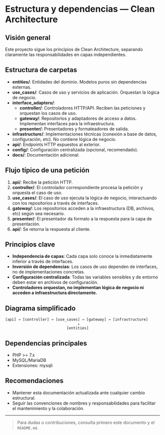 # Estructura y dependencias — Clean Architecture

## Visión general
Este proyecto sigue los principios de Clean Architecture, separando claramente las responsabilidades en capas independientes.

## Estructura de carpetas

- **entities/**: Entidades del dominio. Modelos puros sin dependencias externas.
- **use_cases/**: Casos de uso y servicios de aplicación. Orquestan la lógica de negocio.
- **interface_adapters/**:
  - **controller/**: Controladores HTTP/API. Reciben las peticiones y orquestan los casos de uso.
  - **gateway/**: Repositorios y adaptadores de acceso a datos. Implementan interfaces para la infraestructura.
  - **presenter/**: Presentadores y formateadores de salida.
- **infrastructure/**: Implementaciones técnicas (conexión a base de datos, configuración, etc). No contiene lógica de negocio.
- **api/**: Endpoints HTTP expuestos al exterior.
- **config/**: Configuración centralizada (opcional, recomendado).
- **docs/**: Documentación adicional.

## Flujo típico de una petición

1. **api/**: Recibe la petición HTTP.
2. **controller/**: El controlador correspondiente procesa la petición y orquesta el caso de uso.
3. **use_cases/**: El caso de uso ejecuta la lógica de negocio, interactuando con los repositorios a través de interfaces.
4. **gateway/**: Los repositorios acceden a la infraestructura (DB, archivos, etc) según sea necesario.
5. **presenter/**: El presentador da formato a la respuesta para la capa de presentación.
6. **api/**: Se retorna la respuesta al cliente.

## Principios clave

- **Independencia de capas**: Cada capa solo conoce la inmediatamente inferior a través de interfaces.
- **Inversión de dependencias**: Los casos de uso dependen de interfaces, no de implementaciones concretas.
- **Configuración centralizada**: Todas las variables sensibles y de entorno deben estar en archivos de configuración.
- **Controladores orquestan, no implementan lógica de negocio ni acceden a infraestructura directamente.**

## Diagrama simplificado

```
[api] → [controller] → [use_cases] → [gateway] → [infrastructure]
                                 ↓
                            [entities]
```

## Dependencias principales
- PHP >= 7.x
- MySQL/MariaDB
- Extensiones: mysqli

## Recomendaciones
- Mantener esta documentación actualizada ante cualquier cambio estructural.
- Seguir las convenciones de nombres y responsabilidades para facilitar el mantenimiento y la colaboración.

---

> Para dudas o contribuciones, consulta primero este documento y el `README.md`.

